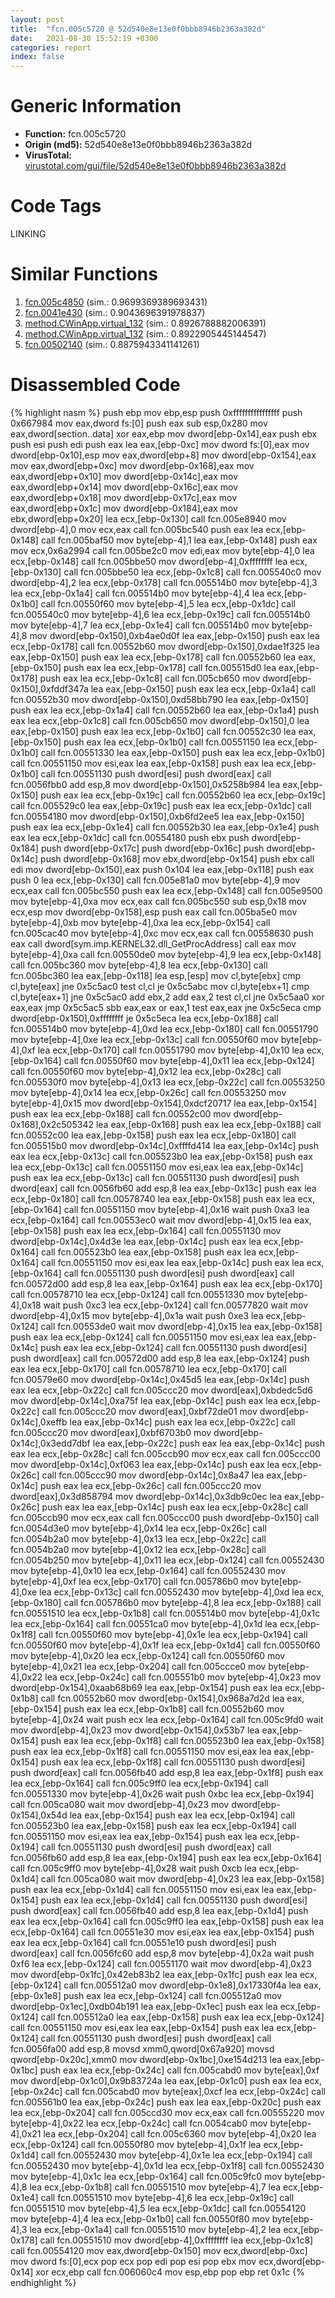 ```yaml
---
layout: post
title:  "fcn.005c5720 @ 52d540e8e13e0f0bbb8946b2363a382d"
date:   2021-08-30 15:52:19 +0300
categories: report
index: false
---
```


# Generic Information
- **Function:** fcn.005c5720
- **Origin (md5):** 52d540e8e13e0f0bbb8946b2363a382d
- **VirusTotal:** [virustotal.com/gui/file/52d540e8e13e0f0bbb8946b2363a382d][virustotal_ref]

# Code Tags
<span class="tag" id="LINKING">LINKING</span>


# Similar Functions

1. [fcn.005c4850][similar_1_ref] (sim.: 0.9699369389693431)
2. [fcn.0041e430][similar_2_ref] (sim.: 0.9043696391978837)
3. [method.CWinApp.virtual\_132][similar_3_ref] (sim.: 0.8926788882006391)
4. [method.CWinApp.virtual\_132][similar_4_ref] (sim.: 0.8922905445144547)
5. [fcn.00502140][similar_5_ref] (sim.: 0.8875943341141261)


# Disassembled Code

{% highlight nasm %}
push ebp
mov ebp,esp
push 0xffffffffffffffff
push 0x667984
mov eax,dword fs:[0]
push eax
sub esp,0x280
mov eax,dword[section..data]
xor eax,ebp
mov dword[ebp-0x14],eax
push ebx
push esi
push edi
push eax
lea eax,[ebp-0xc]
mov dword fs:[0],eax
mov dword[ebp-0x10],esp
mov eax,dword[ebp+8]
mov dword[ebp-0x154],eax
mov eax,dword[ebp+0xc]
mov dword[ebp-0x168],eax
mov eax,dword[ebp+0x10]
mov dword[ebp-0x14c],eax
mov eax,dword[ebp+0x14]
mov dword[ebp-0x16c],eax
mov eax,dword[ebp+0x18]
mov dword[ebp-0x17c],eax
mov eax,dword[ebp+0x1c]
mov dword[ebp-0x184],eax
mov ebx,dword[ebp+0x20]
lea ecx,[ebp-0x130]
call fcn.005e8940
mov dword[ebp-4],0
mov ecx,eax
call fcn.005bc540
push eax
lea ecx,[ebp-0x148]
call fcn.005baf50
mov byte[ebp-4],1
lea eax,[ebp-0x148]
push eax
mov ecx,0x6a2994
call fcn.005be2c0
mov edi,eax
mov byte[ebp-4],0
lea ecx,[ebp-0x148]
call fcn.005bbe50
mov dword[ebp-4],0xffffffff
lea ecx,[ebp-0x130]
call fcn.005bbe50
lea ecx,[ebp-0x1c8]
call fcn.005540c0
mov dword[ebp-4],2
lea ecx,[ebp-0x178]
call fcn.005514b0
mov byte[ebp-4],3
lea ecx,[ebp-0x1a4]
call fcn.005514b0
mov byte[ebp-4],4
lea ecx,[ebp-0x1b0]
call fcn.00550f60
mov byte[ebp-4],5
lea ecx,[ebp-0x1dc]
call fcn.005540c0
mov byte[ebp-4],6
lea ecx,[ebp-0x19c]
call fcn.005514b0
mov byte[ebp-4],7
lea ecx,[ebp-0x1e4]
call fcn.005514b0
mov byte[ebp-4],8
mov dword[ebp-0x150],0xb4ae0d0f
lea eax,[ebp-0x150]
push eax
lea ecx,[ebp-0x178]
call fcn.00552b60
mov dword[ebp-0x150],0xdae1f325
lea eax,[ebp-0x150]
push eax
lea ecx,[ebp-0x178]
call fcn.00552b60
lea eax,[ebp-0x150]
push eax
lea ecx,[ebp-0x178]
call fcn.005515d0
lea eax,[ebp-0x178]
push eax
lea ecx,[ebp-0x1c8]
call fcn.005cb650
mov dword[ebp-0x150],0xfddf347a
lea eax,[ebp-0x150]
push eax
lea ecx,[ebp-0x1a4]
call fcn.00552b30
mov dword[ebp-0x150],0xd58bb790
lea eax,[ebp-0x150]
push eax
lea ecx,[ebp-0x1a4]
call fcn.00552b60
lea eax,[ebp-0x1a4]
push eax
lea ecx,[ebp-0x1c8]
call fcn.005cb650
mov dword[ebp-0x150],0
lea eax,[ebp-0x150]
push eax
lea ecx,[ebp-0x1b0]
call fcn.00552c30
lea eax,[ebp-0x150]
push eax
lea ecx,[ebp-0x1b0]
call fcn.00551150
lea ecx,[ebp-0x1b0]
call fcn.00551330
lea eax,[ebp-0x150]
push eax
lea ecx,[ebp-0x1b0]
call fcn.00551150
mov esi,eax
lea eax,[ebp-0x158]
push eax
lea ecx,[ebp-0x1b0]
call fcn.00551130
push dword[esi]
push dword[eax]
call fcn.0056fbb0
add esp,8
mov dword[ebp-0x150],0x5258b984
lea eax,[ebp-0x150]
push eax
lea ecx,[ebp-0x19c]
call fcn.00552b60
lea ecx,[ebp-0x19c]
call fcn.005529c0
lea eax,[ebp-0x19c]
push eax
lea ecx,[ebp-0x1dc]
call fcn.00554180
mov dword[ebp-0x150],0xb6fd2ee5
lea eax,[ebp-0x150]
push eax
lea ecx,[ebp-0x1e4]
call fcn.00552b30
lea eax,[ebp-0x1e4]
push eax
lea ecx,[ebp-0x1dc]
call fcn.00554180
push ebx
push dword[ebp-0x184]
push dword[ebp-0x17c]
push dword[ebp-0x16c]
push dword[ebp-0x14c]
push dword[ebp-0x168]
mov ebx,dword[ebp-0x154]
push ebx
call edi
mov dword[ebp-0x150],eax
push 0x104
lea eax,[ebp-0x118]
push eax
push 0
lea ecx,[ebp-0x130]
call fcn.005e81a0
mov byte[ebp-4],9
mov ecx,eax
call fcn.005bc550
push eax
lea ecx,[ebp-0x148]
call fcn.005e9500
mov byte[ebp-4],0xa
mov ecx,eax
call fcn.005bc550
sub esp,0x18
mov ecx,esp
mov dword[ebp-0x158],esp
push eax
call fcn.005ba5e0
mov byte[ebp-4],0xb
mov byte[ebp-4],0xa
lea ecx,[ebp-0x154]
call fcn.005cac40
mov byte[ebp-4],0xc
mov ecx,eax
call fcn.00558630
push eax
call dword[sym.imp.KERNEL32.dll_GetProcAddress]
call eax
mov byte[ebp-4],0xa
call fcn.00550de0
mov byte[ebp-4],9
lea ecx,[ebp-0x148]
call fcn.005bc360
mov byte[ebp-4],8
lea ecx,[ebp-0x130]
call fcn.005bc360
lea eax,[ebp-0x118]
lea esp,[esp]
mov cl,byte[ebx]
cmp cl,byte[eax]
jne 0x5c5ac0
test cl,cl
je 0x5c5abc
mov cl,byte[ebx+1]
cmp cl,byte[eax+1]
jne 0x5c5ac0
add ebx,2
add eax,2
test cl,cl
jne 0x5c5aa0
xor eax,eax
jmp 0x5c5ac5
sbb eax,eax
or eax,1
test eax,eax
jne 0x5c5eca
cmp dword[ebp-0x150],0xffffffff
je 0x5c5eca
lea ecx,[ebp-0x188]
call fcn.005514b0
mov byte[ebp-4],0xd
lea ecx,[ebp-0x180]
call fcn.00551790
mov byte[ebp-4],0xe
lea ecx,[ebp-0x13c]
call fcn.00550f60
mov byte[ebp-4],0xf
lea ecx,[ebp-0x170]
call fcn.00551790
mov byte[ebp-4],0x10
lea ecx,[ebp-0x164]
call fcn.00550f60
mov byte[ebp-4],0x11
lea ecx,[ebp-0x124]
call fcn.00550f60
mov byte[ebp-4],0x12
lea ecx,[ebp-0x28c]
call fcn.005530f0
mov byte[ebp-4],0x13
lea ecx,[ebp-0x22c]
call fcn.00553250
mov byte[ebp-4],0x14
lea ecx,[ebp-0x26c]
call fcn.00553250
mov byte[ebp-4],0x15
mov dword[ebp-0x154],0xdcf20717
lea eax,[ebp-0x154]
push eax
lea ecx,[ebp-0x188]
call fcn.00552c00
mov dword[ebp-0x168],0x2c505342
lea eax,[ebp-0x168]
push eax
lea ecx,[ebp-0x188]
call fcn.00552c00
lea eax,[ebp-0x158]
push eax
lea ecx,[ebp-0x180]
call fcn.005515b0
mov dword[ebp-0x14c],0xffffd414
lea eax,[ebp-0x14c]
push eax
lea ecx,[ebp-0x13c]
call fcn.005523b0
lea eax,[ebp-0x158]
push eax
lea ecx,[ebp-0x13c]
call fcn.00551150
mov esi,eax
lea eax,[ebp-0x14c]
push eax
lea ecx,[ebp-0x13c]
call fcn.00551130
push dword[esi]
push dword[eax]
call fcn.0056fb60
add esp,8
lea eax,[ebp-0x13c]
push eax
lea ecx,[ebp-0x180]
call fcn.00578740
lea eax,[ebp-0x158]
push eax
lea ecx,[ebp-0x164]
call fcn.00551150
mov byte[ebp-4],0x16
wait
push 0xa3
lea ecx,[ebp-0x164]
call fcn.00553ec0
wait
mov dword[ebp-4],0x15
lea eax,[ebp-0x158]
push eax
lea ecx,[ebp-0x164]
call fcn.00551130
mov dword[ebp-0x14c],0x4d3e
lea eax,[ebp-0x14c]
push eax
lea ecx,[ebp-0x164]
call fcn.005523b0
lea eax,[ebp-0x158]
push eax
lea ecx,[ebp-0x164]
call fcn.00551150
mov esi,eax
lea eax,[ebp-0x14c]
push eax
lea ecx,[ebp-0x164]
call fcn.00551130
push dword[esi]
push dword[eax]
call fcn.00572d00
add esp,8
lea eax,[ebp-0x164]
push eax
lea ecx,[ebp-0x170]
call fcn.00578710
lea ecx,[ebp-0x124]
call fcn.00551330
mov byte[ebp-4],0x18
wait
push 0xc3
lea ecx,[ebp-0x124]
call fcn.00577820
wait
mov dword[ebp-4],0x15
mov byte[ebp-4],0x1a
wait
push 0xe3
lea ecx,[ebp-0x124]
call fcn.00553de0
wait
mov dword[ebp-4],0x15
lea eax,[ebp-0x158]
push eax
lea ecx,[ebp-0x124]
call fcn.00551150
mov esi,eax
lea eax,[ebp-0x14c]
push eax
lea ecx,[ebp-0x124]
call fcn.00551130
push dword[esi]
push dword[eax]
call fcn.00572d00
add esp,8
lea eax,[ebp-0x124]
push eax
lea ecx,[ebp-0x170]
call fcn.00578710
lea ecx,[ebp-0x170]
call fcn.00579e60
mov dword[ebp-0x14c],0x45d5
lea eax,[ebp-0x14c]
push eax
lea ecx,[ebp-0x22c]
call fcn.005ccc20
mov dword[eax],0xbdedc5d6
mov dword[ebp-0x14c],0xa75f
lea eax,[ebp-0x14c]
push eax
lea ecx,[ebp-0x22c]
call fcn.005ccc20
mov dword[eax],0xbf72de01
mov dword[ebp-0x14c],0xeffb
lea eax,[ebp-0x14c]
push eax
lea ecx,[ebp-0x22c]
call fcn.005ccc20
mov dword[eax],0xbf6703b0
mov dword[ebp-0x14c],0x3edd7dbf
lea eax,[ebp-0x22c]
push eax
lea eax,[ebp-0x14c]
push eax
lea ecx,[ebp-0x28c]
call fcn.005ccb90
mov ecx,eax
call fcn.005ccc00
mov dword[ebp-0x14c],0xf063
lea eax,[ebp-0x14c]
push eax
lea ecx,[ebp-0x26c]
call fcn.005ccc90
mov dword[ebp-0x14c],0x8a47
lea eax,[ebp-0x14c]
push eax
lea ecx,[ebp-0x26c]
call fcn.005ccc20
mov dword[eax],0x3d858794
mov dword[ebp-0x14c],0x3db9c0ec
lea eax,[ebp-0x26c]
push eax
lea eax,[ebp-0x14c]
push eax
lea ecx,[ebp-0x28c]
call fcn.005ccb90
mov ecx,eax
call fcn.005ccc00
push dword[ebp-0x150]
call fcn.0054d3e0
mov byte[ebp-4],0x14
lea ecx,[ebp-0x26c]
call fcn.0054b2a0
mov byte[ebp-4],0x13
lea ecx,[ebp-0x22c]
call fcn.0054b2a0
mov byte[ebp-4],0x12
lea ecx,[ebp-0x28c]
call fcn.0054b250
mov byte[ebp-4],0x11
lea ecx,[ebp-0x124]
call fcn.00552430
mov byte[ebp-4],0x10
lea ecx,[ebp-0x164]
call fcn.00552430
mov byte[ebp-4],0xf
lea ecx,[ebp-0x170]
call fcn.005786b0
mov byte[ebp-4],0xe
lea ecx,[ebp-0x13c]
call fcn.00552430
mov byte[ebp-4],0xd
lea ecx,[ebp-0x180]
call fcn.005786b0
mov byte[ebp-4],8
lea ecx,[ebp-0x188]
call fcn.00551510
lea ecx,[ebp-0x1b8]
call fcn.005514b0
mov byte[ebp-4],0x1c
lea ecx,[ebp-0x164]
call fcn.00551ca0
mov byte[ebp-4],0x1d
lea ecx,[ebp-0x1f8]
call fcn.00550f60
mov byte[ebp-4],0x1e
lea ecx,[ebp-0x194]
call fcn.00550f60
mov byte[ebp-4],0x1f
lea ecx,[ebp-0x1d4]
call fcn.00550f60
mov byte[ebp-4],0x20
lea ecx,[ebp-0x124]
call fcn.00550f60
mov byte[ebp-4],0x21
lea ecx,[ebp-0x204]
call fcn.005ccce0
mov byte[ebp-4],0x22
lea ecx,[ebp-0x24c]
call fcn.005551b0
mov byte[ebp-4],0x23
mov dword[ebp-0x154],0xaab68b69
lea eax,[ebp-0x154]
push eax
lea ecx,[ebp-0x1b8]
call fcn.00552b60
mov dword[ebp-0x154],0x968a7d2d
lea eax,[ebp-0x154]
push eax
lea ecx,[ebp-0x1b8]
call fcn.00552b60
mov byte[ebp-4],0x24
wait
push ecx
lea ecx,[ebp-0x164]
call fcn.005c9fd0
wait
mov dword[ebp-4],0x23
mov dword[ebp-0x154],0x53b7
lea eax,[ebp-0x154]
push eax
lea ecx,[ebp-0x1f8]
call fcn.005523b0
lea eax,[ebp-0x158]
push eax
lea ecx,[ebp-0x1f8]
call fcn.00551150
mov esi,eax
lea eax,[ebp-0x154]
push eax
lea ecx,[ebp-0x1f8]
call fcn.00551130
push dword[esi]
push dword[eax]
call fcn.0056fb40
add esp,8
lea eax,[ebp-0x1f8]
push eax
lea ecx,[ebp-0x164]
call fcn.005c9ff0
lea ecx,[ebp-0x194]
call fcn.00551330
mov byte[ebp-4],0x26
wait
push 0xbc
lea ecx,[ebp-0x194]
call fcn.005ca080
wait
mov dword[ebp-4],0x23
mov dword[ebp-0x154],0x54d
lea eax,[ebp-0x154]
push eax
lea ecx,[ebp-0x194]
call fcn.005523b0
lea eax,[ebp-0x158]
push eax
lea ecx,[ebp-0x194]
call fcn.00551150
mov esi,eax
lea eax,[ebp-0x154]
push eax
lea ecx,[ebp-0x194]
call fcn.00551130
push dword[esi]
push dword[eax]
call fcn.0056fb60
add esp,8
lea eax,[ebp-0x194]
push eax
lea ecx,[ebp-0x164]
call fcn.005c9ff0
mov byte[ebp-4],0x28
wait
push 0xcb
lea ecx,[ebp-0x1d4]
call fcn.005ca080
wait
mov dword[ebp-4],0x23
lea eax,[ebp-0x158]
push eax
lea ecx,[ebp-0x1d4]
call fcn.00551150
mov esi,eax
lea eax,[ebp-0x154]
push eax
lea ecx,[ebp-0x1d4]
call fcn.00551130
push dword[esi]
push dword[eax]
call fcn.0056fb40
add esp,8
lea eax,[ebp-0x1d4]
push eax
lea ecx,[ebp-0x164]
call fcn.005c9ff0
lea eax,[ebp-0x158]
push eax
lea ecx,[ebp-0x164]
call fcn.00551e30
mov esi,eax
lea eax,[ebp-0x154]
push eax
lea ecx,[ebp-0x164]
call fcn.00551e10
push dword[esi]
push dword[eax]
call fcn.0056fc60
add esp,8
mov byte[ebp-4],0x2a
wait
push 0xf6
lea ecx,[ebp-0x124]
call fcn.00551170
wait
mov dword[ebp-4],0x23
mov dword[ebp-0x1fc],0x42eb83b2
lea eax,[ebp-0x1fc]
push eax
lea ecx,[ebp-0x124]
call fcn.005512a0
mov dword[ebp-0x1e8],0x17330f4a
lea eax,[ebp-0x1e8]
push eax
lea ecx,[ebp-0x124]
call fcn.005512a0
mov dword[ebp-0x1ec],0xdb04b191
lea eax,[ebp-0x1ec]
push eax
lea ecx,[ebp-0x124]
call fcn.005512a0
lea eax,[ebp-0x158]
push eax
lea ecx,[ebp-0x124]
call fcn.00551150
mov esi,eax
lea eax,[ebp-0x154]
push eax
lea ecx,[ebp-0x124]
call fcn.00551130
push dword[esi]
push dword[eax]
call fcn.0056fa00
add esp,8
movsd xmm0,qword[0x67a920]
movsd qword[ebp-0x20c],xmm0
mov dword[ebp-0x1bc],0xe154d213
lea eax,[ebp-0x1bc]
push eax
lea ecx,[ebp-0x24c]
call fcn.005cabd0
mov byte[eax],0xf
mov dword[ebp-0x1c0],0x9b83724a
lea eax,[ebp-0x1c0]
push eax
lea ecx,[ebp-0x24c]
call fcn.005cabd0
mov byte[eax],0xcf
lea ecx,[ebp-0x24c]
call fcn.005561b0
lea eax,[ebp-0x24c]
push eax
lea eax,[ebp-0x20c]
push eax
lea ecx,[ebp-0x204]
call fcn.005ccd30
mov ecx,eax
call fcn.00555220
mov byte[ebp-4],0x22
lea ecx,[ebp-0x24c]
call fcn.0054cab0
mov byte[ebp-4],0x21
lea ecx,[ebp-0x204]
call fcn.005c6360
mov byte[ebp-4],0x20
lea ecx,[ebp-0x124]
call fcn.00550f80
mov byte[ebp-4],0x1f
lea ecx,[ebp-0x1d4]
call fcn.00552430
mov byte[ebp-4],0x1e
lea ecx,[ebp-0x194]
call fcn.00552430
mov byte[ebp-4],0x1d
lea ecx,[ebp-0x1f8]
call fcn.00552430
mov byte[ebp-4],0x1c
lea ecx,[ebp-0x164]
call fcn.005c9fc0
mov byte[ebp-4],8
lea ecx,[ebp-0x1b8]
call fcn.00551510
mov byte[ebp-4],7
lea ecx,[ebp-0x1e4]
call fcn.00551510
mov byte[ebp-4],6
lea ecx,[ebp-0x19c]
call fcn.00551510
mov byte[ebp-4],5
lea ecx,[ebp-0x1dc]
call fcn.00554120
mov byte[ebp-4],4
lea ecx,[ebp-0x1b0]
call fcn.00550f80
mov byte[ebp-4],3
lea ecx,[ebp-0x1a4]
call fcn.00551510
mov byte[ebp-4],2
lea ecx,[ebp-0x178]
call fcn.00551510
mov dword[ebp-4],0xffffffff
lea ecx,[ebp-0x1c8]
call fcn.00554120
mov eax,dword[ebp-0x150]
mov ecx,dword[ebp-0xc]
mov dword fs:[0],ecx
pop ecx
pop edi
pop esi
pop ebx
mov ecx,dword[ebp-0x14]
xor ecx,ebp
call fcn.006060c4
mov esp,ebp
pop ebp
ret 0x1c
{% endhighlight %}


[similar_1_ref]: /report/fcn.005c4850@52d540e8e13e0f0bbb8946b2363a382d
[similar_2_ref]: /report/fcn.0041e430@c60344b51fa39a329b92557d24ff7670
[similar_3_ref]: /report/method.CWinApp.virtual_132@9c2b894b84f59672d8be2e984066f76f
[similar_4_ref]: /report/method.CWinApp.virtual_132@e5d49e0823e602f2ee948ac39d32c1eb
[similar_5_ref]: /report/fcn.00502140@c60344b51fa39a329b92557d24ff7670
[virustotal_ref]: https://www.virustotal.com/gui/file/52d540e8e13e0f0bbb8946b2363a382d